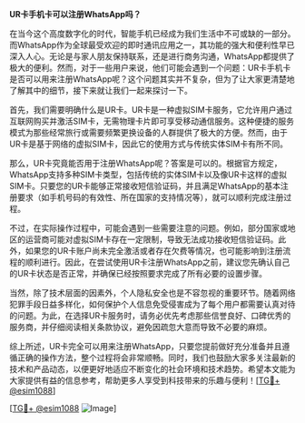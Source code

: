 **UR卡手机卡可以注册WhatsApp吗？**

在当今这个高度数字化的时代，智能手机已经成为我们生活中不可或缺的一部分。而WhatsApp作为全球最受欢迎的即时通讯应用之一，其功能的强大和便利性早已深入人心。无论是与家人朋友保持联系，还是进行商务沟通，WhatsApp都提供了极大的便利。然而，对于一些用户来说，他们可能会遇到一个问题：UR卡手机卡是否可以用来注册WhatsApp呢？这个问题其实并不复杂，但为了让大家更清楚地了解其中的细节，接下来就让我们一起来探讨一下。

首先，我们需要明确什么是UR卡。UR卡是一种虚拟SIM卡服务，它允许用户通过互联网购买并激活SIM卡，无需物理卡片即可享受移动通信服务。这种便捷的服务模式为那些经常旅行或需要频繁更换设备的人群提供了极大的方便。然而，由于UR卡是基于网络的虚拟SIM卡，因此它的使用方式与传统实体SIM卡有所不同。

那么，UR卡究竟能否用于注册WhatsApp呢？答案是可以的。根据官方规定，WhatsApp支持多种SIM卡类型，包括传统的实体SIM卡以及像UR卡这样的虚拟SIM卡。只要您的UR卡能够正常接收短信验证码，并且满足WhatsApp的基本注册要求（如手机号码的有效性、所在国家的支持情况等），就可以顺利完成注册过程。

不过，在实际操作过程中，可能会遇到一些需要注意的问题。例如，部分国家或地区的运营商可能对虚拟SIM卡存在一定限制，导致无法成功接收短信验证码。此外，如果您的UR卡账户尚未完全激活或者存在欠费等情况，也可能影响到注册流程的顺利进行。因此，在尝试使用UR卡注册WhatsApp之前，建议您先确认自己的UR卡状态是否正常，并确保已经按照要求完成了所有必要的设置步骤。

当然，除了技术层面的因素外，个人隐私安全也是不容忽视的重要环节。随着网络犯罪手段日益多样化，如何保护个人信息免受侵害成为了每个用户都需要认真对待的问题。为此，在选择UR卡服务时，请务必优先考虑那些信誉良好、口碑优秀的服务商，并仔细阅读相关条款协议，避免因疏忽大意而导致不必要的麻烦。

综上所述，UR卡完全可以用来注册WhatsApp，只要您提前做好充分准备并且遵循正确的操作方法，整个过程将会非常顺畅。同时，我们也鼓励大家多关注最新的技术和产品动态，以便更好地适应不断变化的社会环境和技术趋势。希望本文能为大家提供有益的信息参考，帮助更多人享受到科技带来的乐趣与便利！[[TG💪+ @esim1088](https://t.me/s/esim1088)]

[[TG💪+ @esim1088](https://t.me/s/esim1088) ![Image](https://i.postimg.cc/4NQfJmqS/Snipaste-2025-05-13-00-14-12.png)]